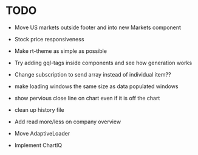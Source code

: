 # TODO

- Move US markets outside footer and into new Markets component
- Stock price responsiveness
- Make rt-theme as simple as possible
- Try adding gql-tags inside components and see how generation works
- Change subscription to send array instead of individual item??
- make loading windows the same size as data populated windows
- show pervious close line on chart even if it is off the chart
- clean up history file
- Add read more/less on company overview
- Move AdaptiveLoader

- Implement ChartIQ
